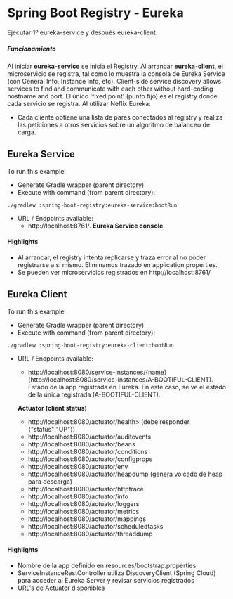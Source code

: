 
# Spring Boot Registry - Eureka

Ejecutar 1º eureka-service y después eureka-client.

##### Funcionamiento
Al iniciar <b>eureka-service</b> se inicia el Registry. Al arrancar <b>eureka-client</b>, el microservicio se registra,
tal como lo muestra la consola de Eureka Service (con General Info, Instance Info, etc).
Client-side service discovery allows services to find and communicate with each other without hard-coding hostname and port.
El único 'fixed point' (punto fijo) es el registry donde cada servicio se registra.
Al utilizar Neflix Eureka:
+ Cada cliente obtiene una lista de pares conectados al registry y realiza las peticiones a otros servicios sobre un
algoritmo de balanceo de carga.

## Eureka Service

To run this example:
+ Generate Gradle wrapper (parent directory)
+ Execute with command (from parent directory):

```
./gradlew :spring-boot-registry:eureka-service:bootRun
```

+ URL / Endpoints available:
    - http<nolink>://localhost:8761/. <b>Eureka Service console</b>.
    
#### Highlights

+ Al arrancar, el registry intenta replicarse y traza error al no poder registrarse a sí mismo. Eliminamos trazado en 
application.properties.
+ Se pueden ver microservicios registrados en http<nolink>://localhost:8761/


## Eureka Client

To run this example:
+ Generate Gradle wrapper (parent directory)
+ Execute with command (from parent directory):

```
./gradlew :spring-boot-registry:eureka-client:bootRun
```

+ URL / Endpoints available:
    - http:<nolink>//localhost:8080/service-instances/{name} (http:<nolink>//localhost:8080/service-instances/A-BOOTIFUL-CLIENT). 
    Estado de la app registrada en Eureka. En este caso, se ve el estado de la única registrada (A-BOOTIFUL-CLIENT).
    
    <b>Actuator (client status)</b>
    - http<nolink>://localhost:8080/actuator/health> (debe responder {"status":"UP"})
    - http<nolink>://localhost:8080/actuator/auditevents
    - http<nolink>://localhost:8080/actuator/beans
    - http<nolink>://localhost:8080/actuator/conditions
    - http<nolink>://localhost:8080/actuator/configprops
    - http<nolink>://localhost:8080/actuator/env
    - http<nolink>://localhost:8080/actuator/heapdump (genera volcado de heap para descarga)
    - http<nolink>://localhost:8080/actuator/httptrace
    - http<nolink>://localhost:8080/actuator/info
    - http<nolink>://localhost:8080/actuator/loggers
    - http<nolink>://localhost:8080/actuator/metrics
    - http<nolink>://localhost:8080/actuator/mappings
    - http<nolink>://localhost:8080/actuator/scheduledtasks
    - http<nolink>://localhost:8080/actuator/threaddump    
    
#### Highlights

+ Nombre de la app definido en resources/bootstrap.properties
+ ServiceInstanceRestController utiliza DiscoveryClient (Spring Cloud) para acceder al Eureka Server y revisar servicios
 registrados 
+ URL's de Actuator disponibles